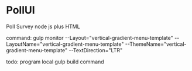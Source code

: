 # PollUI
Poll Survey node js plus HTML

command:
gulp monitor --Layout="vertical-gradient-menu-template" --LayoutName="vertical-gradient-menu-template" --ThemeName="vertical-gradient-menu-template" --TextDirection="LTR"


todo:
program local gulp build command